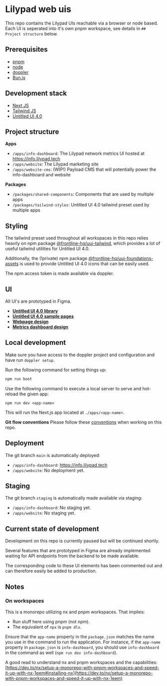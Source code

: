 # Lilypad web uis

This repo contains the Lilypad UIs reachable via a browser or node based.
Each UI is seperated into it's own pnpm workspace, see details in `## Project structure` below.

## Prerequisites

-   [pnpm](https://pnpm.io/installation)
-   [node](https://nodejs.org/en/download/package-manager)
-   [doppler](https://docs.doppler.com/docs/install-cli)
-   [Bun.js](https://bun.sh/docs/installation)

## Development stack

-   [Next JS](https://nextjs.org/)
-   [Tailwind JS](https://tailwindcss.com/)
-   [Untitled UI 4.0](https://www.untitledui.com/)

## Project structure

**Apps**

-   `/apps/info-dashboard`: The Lilypad network metrics UI hosted at https://info.lilypad.tech
-   `/apps/website`: The Lilypad marketing site
-   `/apps/website-cms`: (WIP!) Payload CMS that will potentially power the info-dashboard and website

**Packages**

-   `/packages/shared-components`: Components that are used by multiple apps
-   `/packages/tailwind-styles`: Untitled UI 4.0 tailwind preset used by multiple apps

## Styling

The tailwind preset used throughout all workspaces in this repo relies heavily on npm package [@frontline-hq/uui-tailwind](https://www.npmjs.com/package/@frontline-hq/uui-tailwind), which provides a lot of useful tailwind utilities for Untitled UI 4.0.

Additionally, the (!private) npm package [@frontline-hq/uui-foundations-assets](https://www.npmjs.com/package/@frontline-hq/uui-foundations-assets) is used to provide Untitled UI 4.0 icons that can be easily used.

The npm access token is made available via doppler.

## UI

All UI's are prototyped in Figma.

-   [**Untitled UI 4.0 library**](<https://www.figma.com/design/QAOfgDhHVeH5f6ZL7dNDLE/%E2%9D%96-Untitled-UI-%E2%80%93-PRO-VARIABLES-(v4.1)-QAgF8rdbZjp4-(Copy)?node-id=1480-0&t=aQ0a4c3wOTL4TRkn-1>)
-   [**Untitled UI 4.0 sample pages**](https://www.figma.com/design/UL6MdGaqnCWJiejfZj9CUG/Untitled-v4.1-example-pages?node-id=0-1&t=ld6NAgsIoqA1K2kn-1)
-   [**Webpage design**](https://www.figma.com/design/T0J4d7sapn2no8t7ixmNY3/lilypad-UI?node-id=480-3750)
-   [**Metrics dashboard design**](https://www.figma.com/design/T0J4d7sapn2no8t7ixmNY3/lilypad-UI?node-id=677-7696)

## Local development

Make sure you have access to the doppler project and configuration and have run `doppler setup`.

Run the following command for setting things up:

```sh
npm run boot
```

Use the following command to execute a local server to serve and hot-reload the given app:

```
npm run dev <app-name>
```

This will run the Next.js app located at `./apps/<app-name>`.

**Git flow conventions** Please follow these [conventions](https://www.notion.so/lilypadnetwork/Git-flow-conventions-98606ed2291b45fba6916dbf6ccab98f) when working on this repo.

## Deployment

The git branch `main` is automatically deployed:

-   `/apps/info-dashboard`: https://info.lilypad.tech
-   `/apps/website`: No deployment yet.

## Staging

The git branch `staging` is automatically made available via staging:

-   `/apps/info-dashboard`: No staging yet.
-   `/apps/website`: No staging yet.

## Current state of development

Development on this repo is currently paused but will be continued shortly.

Several features that are prototyped in Figma are already implemented waiting for API endpoints from the backend to be made available.

The corresponding code to these UI elements has been commented out and can therefore easily be added to production.

## Notes

### On workspaces

This is a monorepo utilizing nx and pnpm workspaces. That implies:

-   Run stuff here using pnpm (not npm).
-   The equivalent of `npx` is `pnpm dlx`.

Ensure that the `app-name` property in the `package.json` matches the name you use in the command to run the application. For instance, if the `app-name` property in `package.json` is `info-dashboard`, you should use `info-dashboard` in the command as well (`npm run dev info-dashboard`).

A good read to understand nx and pnpm workspaces and the capabilities: [https://dev.to/nx/setup-a-monorepo-with-pnpm-workspaces-and-speed-it-up-with-nx-1eem#installing-nx](https://dev.to/nx/setup-a-monorepo-with-pnpm-workspaces-and-speed-it-up-with-nx-1eem)
